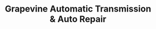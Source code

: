 ---
title: "Grapevine Automatic Transmission & Auto Repair"
url: /grapevine/grapevine-automatic-transmission-and-auto-repair/
shop: doors
---